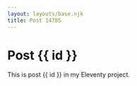 ```yaml
---
layout: layouts/base.njk
title: Post 14785
---
```


# Post {{ id }}

This is post {{ id }} in my Eleventy project.
